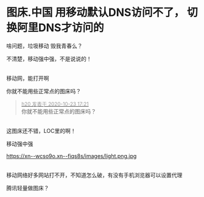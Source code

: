 # 图床.中国 用移动默认DNS访问不了， 切换阿里DNS才访问的


啥问题，垃圾移动 毁我青春么？

不清楚，移动强中强，不是说说的！<br />
<br />
<img src="static/image/smiley/default/lol.gif" smilieid="12" border="0" alt="" /><img src="static/image/smiley/default/lol.gif" smilieid="12" border="0" alt="" /><img src="static/image/smiley/default/lol.gif" smilieid="12" border="0" alt="" />

移动网，能打开啊<img id="aimg_K75qj" onclick="zoom(this, this.src, 0, 0, 0)" class="zoom" src="https://cdn.jsdelivr.net/gh/hishis/forum-master/public/images/patch.gif" onmouseover="img_onmouseoverfunc(this)" onload="thumbImg(this)" border="0" alt="" />

你就不能用些正常点的图床吗？

<div class="quote"><blockquote><font size="2"><a href="https://www.hostloc.com/forum.php?mod=redirect&amp;goto=findpost&amp;pid=9342019&amp;ptid=757673" target="_blank"><font color="#999999">h20 发表于 2020-10-23 17:21</font></a></font><br />
你就不能用些正常点的图床吗？</blockquote></div><br />
这图床还不错，LOC里的啊！

移动强中强

https://xn--wcso9o.xn--fiqs8s/images/light.png.jpg<br />
<br />
<img id="aimg_qgSMi" onclick="zoom(this, this.src, 0, 0, 0)" class="zoom" src="https://xn--wcso9o.xn--fiqs8s/images/light.png.jpg" onmouseover="img_onmouseoverfunc(this)" onload="thumbImg(this)" border="0" alt="" />

移动网络好多网站打不开，不知道怎么破，有没有手机浏览器可以设置代理

腾讯轻量做图床？
